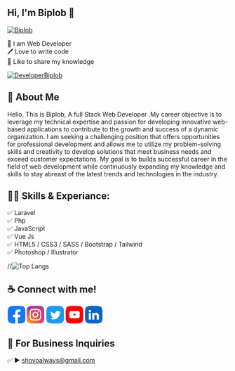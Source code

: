 ## Hi, I'm Biplob 👋
[<img src='[https://avatars.githubusercontent.com/u/84498850?v=4?raw=true](https://avatars.githubusercontent.com/u/84498850?v=4?raw=true)?raw=true' alt='Biplob'>]([https://github.com/DeveloperBiplob/](https://github.com/DeveloperBiplob/))
<p>
👑 I am Web Developer <br> 
🖊️ Love to write code <br> 
🎤 Like to share my knowledge </p> 


<p align="left"> <a href="https://www.youtube.com/@learnwithbiplob6015" target="blank"><img src="https://img.shields.io/twitter/follow/shovoalways?logo=twitter&style=for-the-badge" alt="DeveloperBiplob" /></a> </p>

## 🚀 About Me
Hello. This is Biplob, A full Stack Web Developer .My career objective is to leverage my technical expertise and passion for developing innovative web-based applications to contribute to the growth and success of a dynamic organization. I am seeking a challenging position that offers opportunities for professional development and allows me to utilize my problem-solving skills and creativity to develop solutions that meet business needs and exceed customer expectations. My goal is to builds successful career in the field of web development while continuously expanding my knowledge and skills to stay abreast of the latest trends and technologies in the industry.

## 👨‍💻 Skills & Experiance: 
✅ Laravel <br> 
✅ Php <br>
✅ JavaScript <br>
✅ Vue Js <br>
✅ HTML5 / CSS3 / SASS / Bootstrap / Tailwind <br>
✅ Photoshop / Illustrator <br>

//![Top Langs](https://github-readme-stats.vercel.app/api/top-langs/?username=shovoalways&layout=compact)


## ☕ Connect with me!
[<img src='https://github.com/shovoalways/shovoalways/blob/main/img/facebook.png?raw=true' alt='facebook' height='40'>](https://www.facebook.com/profile.php?id=100009592844207&mibextid=ZbWKwL)  [<img src='https://github.com/shovoalways/shovoalways/blob/main/img/instagram.png?raw=true' alt='instagram' height='40'>](https://www.instagram.com/shovoalways/)  [<img src='https://github.com/shovoalways/shovoalways/blob/main/img/twitter.png?raw=true' alt='twitter' height='40'>](https://twitter.com/shovoalways)  [<img src='https://github.com/shovoalways/shovoalways/blob/main/img/youtube.png?raw=true' alt='YouTube' height='40'>](https://www.youtube.com/@learnwithbiplob6015)  [<img src='https://github.com/shovoalways/shovoalways/blob/main/img/linkedin.png?raw=true' alt='linkedin' height='40'>](https://www.linkedin.com/in/shovoalways/)  



## 📧 For Business Inquiries 
✅  ► shovoalways@gmail.com
